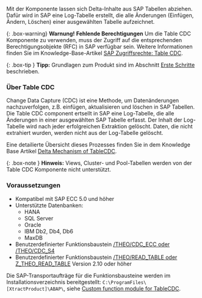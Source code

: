 Mit der Komponente lassen sich Delta-Inhalte aus SAP Tabellen abziehen. 
Dafür wird in SAP eine Log-Tabelle erstellt, die alle Änderungen (Einfügen, Ändern, Löschen) einer ausgewählten Tabelle aufzeichnet.


{: .box-warning}
**Warnung!** **Fehlende Berechtigungen**
Um die Table CDC Komponente zu verwenden, muss der Zugriff auf die entsprechenden Berechtigungsobjekte (RFC) in SAP verfügbar sein. 
Weitere Informationen finden Sie im Knowledge-Base-Artikel [SAP Zugriffsrechte: Table CDC](https://kb.theobald-software.com/sap/authority-objects-sap-user-rights#table-cdc).


{: .box-tip }
**Tipp:** Grundlagen zum Produkt sind im Abschnitt [Erste Schritte](./erste-schritte) beschrieben.

### Über Table CDC

Change Data Capture (CDC) ist eine Methode, um Datenänderungen nachzuverfolgen, z.B. einfügen, aktualisieren und löschen in SAP Tabellen.
Die Table CDC component ertsellt in SAP eine Log-Tabelle, die alle Änderungen in einer ausgewählten SAP Tabelle erfasst. 
Der Inhalt der Log-Tabelle wird nach jeder erfolgreichen Extraktion gelöscht. Daten, die nicht extrahiert wurden, werden nicht aus der Log-Tabelle gelöscht.

Eine detailierte Übersicht dieses Prozesses finden Sie in dem Knowledge Base Artikel [Delta Mechanism of TableCDC](https://kb.theobald-software.com/tables/table-cdc-mechanism).

{: .box-note }
**Hinweis:** Views, Cluster- und Pool-Tabellen werden von der Table CDC Komponente nicht unterstützt.

### Voraussetzungen

- Kompatibel mit SAP ECC 5.0 und höher
- Unterstützte Datenbanken:
	- HANA
	- SQL Server
	- Oracle
	- IBM Db2, Db4, Db6
	- MaxDB
- Benutzerdefinierter Funktionsbaustein [/THEO/CDC_ECC oder /THEO/CDC_S4](./sap-customizing/funktionsbaustein-fuer-tablecdc)
- Benutzerdefinierter Funktionsbaustein [/THEO/READ_TABLE oder Z_THEO_READ_TABLE](./sap-customizing/funktionsbaustein-fuer-table-extraktion) Version 2.10 oder höher

Die SAP-Transportaufträge für die Funktionsbausteine werden im Installationsverzeichnis bereitgestellt: `C:\ProgramFiles\[XtractProduct]\ABAP\`, siehe [Custom function module for TableCDC](./sap-customizing/funktionsbaustein-fuer-tablecdc).


<!---

- Zugriff auf die entsprechenden Berechtigungsobjekte (RFC) in SAP muss gewährleistet sein, siehe [SAP Zugriffsrechte: Table](https://kb.theobald-software.com/sap/authority-objects-sap-user-rights#table).
- Der Benutzer, mit dem die SAp-Verbindung aufgebaut wird, muss SAP Tabellen erstellen dürfen, siehe [SAP Verbindung - Authentication](./erste-schritte/sap-verbindungen-anlegen#authentication).
-->

